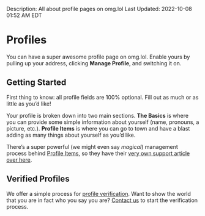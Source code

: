 Description: All about profile pages on omg.lol
Last Updated: 2022-10-08 01:52 AM EDT

# Profiles

You can have a super awesome profile page on omg.lol. Enable yours by pulling up your address, clicking **Manage Profile**, and switching it on.

## Getting Started

First thing to know: all profile fields are 100% optional. Fill out as much or as little as you’d like!

Your profile is broken down into two main sections. **The Basics** is where you can provide some simple information about yourself (name, pronouns, a picture, etc.). **Profile Items** is where you can go to town and have a blast adding as many things about yourself as you’d like.

There’s a super powerful (we might even say _magical_) management process behind [Profile Items](/info/profile-items), so they have their [very own support article over here](/info/profile-items).

## Verified Profiles

We offer a simple process for [profile verification](/info/profile-verification). Want to show the world that you are in fact who you say you are? [Contact us](/info/contact) to start the verification process.
